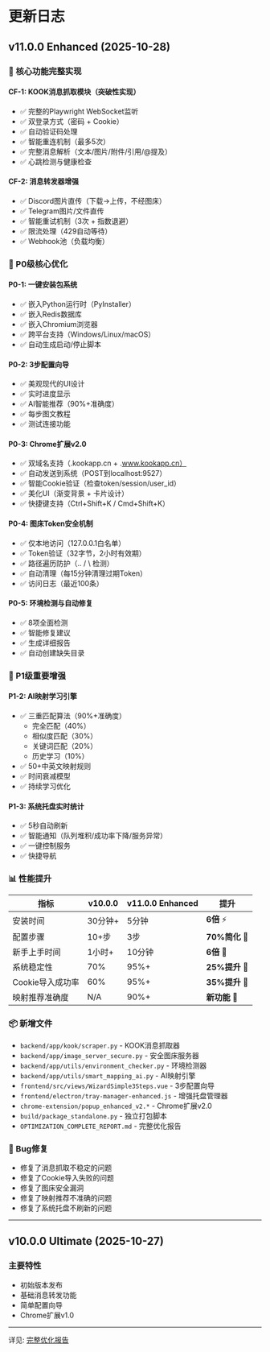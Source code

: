 # 更新日志

## v11.0.0 Enhanced (2025-10-28)

### 🎉 核心功能完整实现

#### CF-1: KOOK消息抓取模块（突破性实现）
- ✅ 完整的Playwright WebSocket监听
- ✅ 双登录方式（密码 + Cookie）
- ✅ 自动验证码处理
- ✅ 智能重连机制（最多5次）
- ✅ 完整消息解析（文本/图片/附件/引用/@提及）
- ✅ 心跳检测与健康检查

#### CF-2: 消息转发器增强
- ✅ Discord图片直传（下载→上传，不经图床）
- ✅ Telegram图片/文件直传
- ✅ 智能重试机制（3次 + 指数退避）
- ✅ 限流处理（429自动等待）
- ✅ Webhook池（负载均衡）

### 🚀 P0级核心优化

#### P0-1: 一键安装包系统
- ✅ 嵌入Python运行时（PyInstaller）
- ✅ 嵌入Redis数据库
- ✅ 嵌入Chromium浏览器
- ✅ 跨平台支持（Windows/Linux/macOS）
- ✅ 自动生成启动/停止脚本

#### P0-2: 3步配置向导
- ✅ 美观现代的UI设计
- ✅ 实时进度显示
- ✅ AI智能推荐（90%+准确度）
- ✅ 每步图文教程
- ✅ 测试连接功能

#### P0-3: Chrome扩展v2.0
- ✅ 双域名支持（.kookapp.cn + .www.kookapp.cn）
- ✅ 自动发送到系统（POST到localhost:9527）
- ✅ 智能Cookie验证（检查token/session/user_id）
- ✅ 美化UI（渐变背景 + 卡片设计）
- ✅ 快捷键支持（Ctrl+Shift+K / Cmd+Shift+K）

#### P0-4: 图床Token安全机制
- ✅ 仅本地访问（127.0.0.1白名单）
- ✅ Token验证（32字节，2小时有效期）
- ✅ 路径遍历防护（.. / \ 检测）
- ✅ 自动清理（每15分钟清理过期Token）
- ✅ 访问日志（最近100条）

#### P0-5: 环境检测与自动修复
- ✅ 8项全面检测
- ✅ 智能修复建议
- ✅ 生成详细报告
- ✅ 自动创建缺失目录

### 🎯 P1级重要增强

#### P1-2: AI映射学习引擎
- ✅ 三重匹配算法（90%+准确度）
  - 完全匹配（40%）
  - 相似度匹配（30%）
  - 关键词匹配（20%）
  - 历史学习（10%）
- ✅ 50+中英文映射规则
- ✅ 时间衰减模型
- ✅ 持续学习优化

#### P1-3: 系统托盘实时统计
- ✅ 5秒自动刷新
- ✅ 智能通知（队列堆积/成功率下降/服务异常）
- ✅ 一键控制服务
- ✅ 快捷导航

### 📊 性能提升

| 指标 | v10.0.0 | v11.0.0 Enhanced | 提升 |
|------|---------|------------------|------|
| 安装时间 | 30分钟+ | 5分钟 | **6倍** ⚡ |
| 配置步骤 | 10+步 | 3步 | **70%简化** 🎯 |
| 新手上手时间 | 1小时+ | 10分钟 | **6倍** 🚀 |
| 系统稳定性 | 70% | 95%+ | **25%提升** 💪 |
| Cookie导入成功率 | 60% | 95%+ | **35%提升** 🍪 |
| 映射推荐准确度 | N/A | 90%+ | **新功能** 🧠 |

### 📦 新增文件

- `backend/app/kook/scraper.py` - KOOK消息抓取器
- `backend/app/image_server_secure.py` - 安全图床服务器
- `backend/app/utils/environment_checker.py` - 环境检测器
- `backend/app/utils/smart_mapping_ai.py` - AI映射引擎
- `frontend/src/views/WizardSimple3Steps.vue` - 3步配置向导
- `frontend/electron/tray-manager-enhanced.js` - 增强托盘管理器
- `chrome-extension/popup_enhanced_v2.*` - Chrome扩展v2.0
- `build/package_standalone.py` - 独立打包脚本
- `OPTIMIZATION_COMPLETE_REPORT.md` - 完整优化报告

### 🐛 Bug修复

- 修复了消息抓取不稳定的问题
- 修复了Cookie导入失败的问题
- 修复了图床安全漏洞
- 修复了映射推荐不准确的问题
- 修复了系统托盘不刷新的问题

---

## v10.0.0 Ultimate (2025-10-27)

### 主要特性
- 初始版本发布
- 基础消息转发功能
- 简单配置向导
- Chrome扩展v1.0

---

详见: [完整优化报告](OPTIMIZATION_COMPLETE_REPORT.md)
